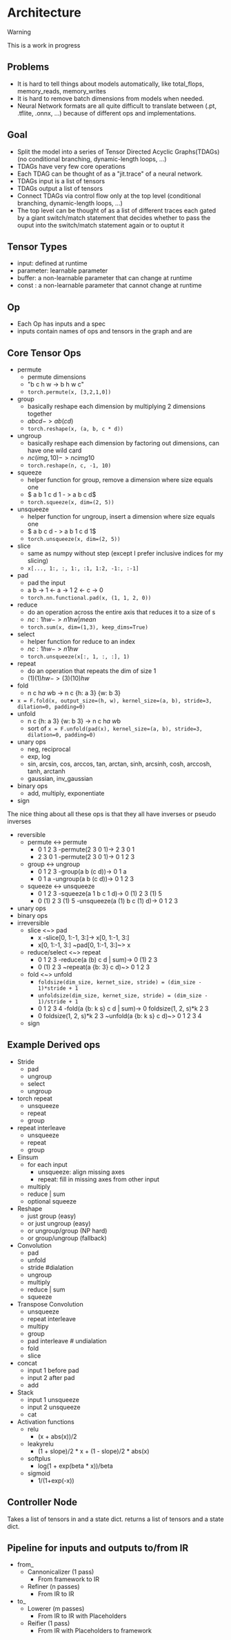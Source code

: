 # Architecture

> [!WARNING]
> This is a work in progress

## Problems

- It is hard to tell things about models automatically, like total_flops, memory_reads, memory_writes
- It is hard to remove batch dimensions from models when needed.
- Neural Network formats are all quite difficult to translate between (.pt, .tflite, .onnx, ...) because of different ops and implementations.

## Goal

- Split the model into a series of Tensor Directed Acyclic Graphs(TDAGs)(no conditional branching, dynamic-length loops, ...)
- TDAGs have very few core operations
- Each TDAG can be thought of as a "jit.trace" of a neural network.
- TDAGs input is a list of tensors
- TDAGs output a list of tensors
- Connect TDAGs via control flow only at the top level (conditional branching, dynamic-length loops, ...)
- The top level can be thought of as a list of different traces each gated by a giant switch/match statement that decides whether 
  to pass the ouput into the switch/match statement again or to ouptut it 

## Tensor Types

- input: defined at runtime
- parameter: learnable parameter
- buffer: a non-learnable parameter that can change at runtime
- const : a non-learnable parameter that cannot change at runtime

## Op
- Each Op has inputs and a spec
- inputs contain names of ops and tensors in the graph and are 

## Core Tensor Ops
- permute
  - permute dimensions
  - "b c h w -> b h w c"
  - `torch.permute(x, [3,2,1,0])`
- group
  - basically reshape each dimension by multiplying 2 dimensions together
  - $a b c d - > a b (c d)$ 
  - `torch.reshape(x, (a, b, c * d))`
- ungroup
  - basically reshape each dimension by factoring out dimensions, can have one wild card 
  - $n c (img, 10) - > n c img 10$ 
  - `torch.reshape(n, c, -1, 10)`
- squeeze
  - helper function for group, remove a dimension where size equals one
  - $ a b 1 c d 1 - > a b c d$ 
  - `torch.squeeze(x, dim=(2, 5))`
- unsqueeze
  - helper function for ungroup, insert a dimension where size equals one
  - $ a b c d - > a b 1 c d 1$ 
  - `torch.unsqueeze(x, dim=(2, 5))`
- slice
  - same as numpy without step (except I prefer inclusive indices for my slicing)
  - `x[..., 1:, :, 1:, :1, 1:2, -1:, :-1]`
- pad
  - pad the input
  - a b -> 1 <- a -> 1 2 <- c -> 0
  - `torch.nn.functional.pad(x, (1, 1, 2, 0))`
- reduce
  - do an operation across the entire axis that reduces it to a size of s
  - $n {c: 1} h w -> n 1 h w | mean$
  - `torch.sum(x, dim=(1,3), keep_dims=True)`
- select
  - helper function for reduce to an index
  - $n {c: 1} h w -> n 1 h w$
  - `torch.unsqueeze(x[:, 1, :, :], 1)`
- repeat
  - do an operation that repeats the dim of size 1
  - $(1) (1) h w -> (3) (10) h w$
- fold
  - n c h*a w*b -> n c {h: a 3} {w: b 3}
-  `x = F.fold(x, output_size=(h, w), kernel_size=(a, b), stride=3, dilation=0, padding=0)`
- unfold
  - n c {h: a 3} {w: b 3} -> n c h*a w*b
  - sort of `x = F.unfold(pad(x), kernel_size=(a, b), stride=3, dilation=0, padding=0)`
- unary ops
    - neg, reciprocal
    - exp, log
    - sin, arcsin, cos, arccos, tan, arctan, sinh, arcsinh, cosh, arccosh, tanh, arctanh
    - gaussian, inv_gaussian
- binary ops
  - add, multiply, exponentiate
- sign

The nice thing about all these ops is that they all have inverses or pseudo inverses
- reversible
  - permute <-> permute 
    - 0 1 2 3 -permute(2 3 0 1)-> 2 3 0 1
    - 2 3 0 1 -permute(2 3 0 1)-> 0 1 2 3
  - group <-> ungroup 
    - 0 1 2 3 -group(a b (c d))-> 0 1 a
    -  0 1 a -ungroup(a b (c d))-> 0 1 2 3
  - squeeze <-> unsqueeze
    -  0 1 2 3 -squeeze(a 1 b c 1 d)-> 0 (1) 2 3 (1) 5
    -  0 (1) 2 3 (1) 5 -unsqueeze(a (1) b c (1) d)-> 0 1 2 3
 -  unary ops
 -  binary ops
- irreversible
  - slice <~> pad 
    - x -slice[0, 1:-1, 3:]-> x[0, 1:-1, 3:]
    - x[0, 1:-1, 3:] ~pad[0, 1:-1, 3:]~> x
  - reduce/select <~> repeat
    - 0 1 2 3 -reduce(a (b) c d | sum)-> 0 (1) 2 3
    - 0 (1) 2 3 ~repeat(a {b: 3} c d)~> 0 1 2 3
  - fold <~> unfold
    - `foldsize(dim_size, kernet_size, stride) = (dim_size - 1)*stride + 1`
    - `unfoldsize(dim_size, kernet_size, stride) = (dim_size - 1)/stride + 1`
    - 0 1 2 3 4 -fold(a {b: k s} c d | sum)-> 0 foldsize(1, 2, s)*k 2 3
    - 0 foldsize(1, 2, s)*k 2 3 ~unfold(a {b: k s} c d)~> 0 1 2 3 4
  - sign

## Example Derived ops

- Stride
  - pad
  - ungroup
  - select
  - ungroup
- torch repeat
  - unsqueeze
  - repeat
  - group
- repeat interleave
  - unsqueeze
  - repeat
  - group
- Einsum
  - for each input
    - unsqueeze: align missing axes
    - repeat: fill in missing axes from other input
  - multiply
  - reduce | sum
  - optional squeeze
- Reshape
  - just group (easy) 
  - or just ungroup (easy)
  - or ungroup/group (NP hard)
  - or group/ungroup (fallback)
- Convolution
  - pad
  - unfold
  - stride #dialation
  - ungroup
  - multiply
  - reduce | sum
  - squeeze
- Transpose Convolution
  - unsqueeze
  - repeat interleave
  - multipy
  - group
  - pad interleave # undialation
  - fold
  - slice
- concat
  - input 1 before pad
  - input 2 after pad
  - add
- Stack
  - input 1 unsqueeze
  - input 2 unsqueeze
  - cat
- Activation functions
  - relu
    - (x + abs(x))/2
  - leakyrelu
    - (1 + slope)/2 * x + (1 - slope)/2 * abs(x)
  - softplus
    - log(1 + exp(beta * x))/beta
  - sigmoid
    - 1/(1+exp(-x))

## Controller Node

Takes a list of tensors in and a state dict.
returns a list of tensors and a state dict.

## Pipeline for inputs and outputs to/from IR

- from_
  - Cannonicalizer (1 pass)
    - From framework to IR
  - Refiner (n passes)
    - From IR to IR
- to_
  - Lowerer (m passes)
    - From IR to IR with Placeholders
  - Reifier (1 pass)
    - From IR with Placeholders to framework
